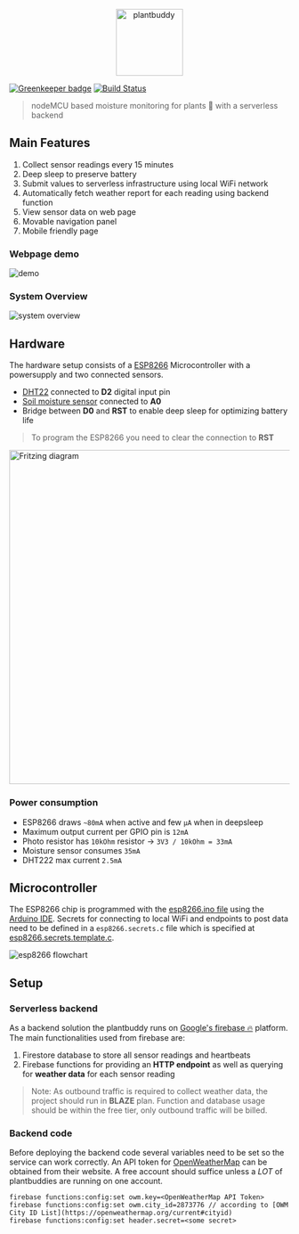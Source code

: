 <p align="center"><img src="logo/horizontal.png" alt="plantbuddy" height="120px"></p>

[![Greenkeeper badge](https://badges.greenkeeper.io/anoff/plantbuddy.svg)](https://greenkeeper.io/)
[![Build Status](https://travis-ci.org/anoff/plantbuddy.svg?branch=master)](https://travis-ci.org/anoff/plantbuddy)

> nodeMCU based moisture monitoring for plants 🌱 with a serverless backend

## Main Features

1. Collect sensor readings every 15 minutes
1. Deep sleep to preserve battery
1. Submit values to serverless infrastructure using local WiFi network
1. Automatically fetch weather report for each reading using backend function
1. View sensor data on web page
1. Movable navigation panel
1. Mobile friendly page

### Webpage demo

![demo](assets/demo.gif)

### System Overview

![system overview](http://www.plantuml.com/plantuml/proxy?cache=no&src=https://raw.github.com/anoff/plantbuddy/master/assets/overview.iuml)

## Hardware

The hardware setup consists of a [ESP8266](https://en.wikipedia.org/wiki/ESP8266) Microcontroller with a powersupply and two connected sensors.

- [DHT22](https://www.adafruit.com/product/385) connected to **D2** digital input pin
- [Soil moisture sensor](https://www.sparkfun.com/products/13322) connected to **A0**
- Bridge between **D0** and **RST** to enable deep sleep for optimizing battery life

> To program the ESP8266 you need to clear the connection to **RST**

[<img src="assets/sketch.png" height="600px" alt="Fritzing diagram"/>](assets/sketch.png)

### Power consumption

- ESP8266 draws `~80mA` when active and few `µA` when in deepsleep
- Maximum output current per GPIO pin is `12mA`
- Photo resistor has `10kOhm` resistor -> `3V3 / 10kOhm = 33mA`
- Moisture sensor consumes `35mA`
- DHT222 max current `2.5mA`

## Microcontroller

The ESP8266 chip is programmed with the [esp8266.ino file](esp8266.ino) using the [Arduino IDE](https://www.arduino.cc/en/Main/Software?). Secrets for connecting to local WiFi and endpoints to post data need to be defined in a `esp8266.secrets.c` file which is specified at [esp8266.secrets.template.c](esp8266.secrets.template.c).

![esp8266 flowchart](http://www.plantuml.com/plantuml/proxy?cache=no&src=https://raw.github.com/anoff/plantbuddy/master/assets/esp8266.iuml)

## Setup

### Serverless backend

As a backend solution the plantbuddy runs on [Google's firebase 🔥](https://console.firebase.google.com) platform. The main functionalities used from firebase are:

1. Firestore database to store all sensor readings and heartbeats
1. Firebase functions for providing an **HTTP endpoint** as well as querying for **weather data** for each sensor reading

> Note: As outbound traffic is required to collect weather data, the project should run in **BLAZE** plan. Function and database usage should be within the free tier, only outbound traffic will be billed.

### Backend code

Before deploying the backend code several variables need to be set so the service can work correctly. An API token for [OpenWeatherMap](https://openweathermap.org/price) can be obtained from their website. A free account should suffice unless a _LOT_ of plantbuddies are running on one account.

```text
firebase functions:config:set owm.key=<OpenWeatherMap API Token>
firebase functions:config:set owm.city_id=2873776 // according to [OWM City ID List](https://openweathermap.org/current#cityid)
firebase functions:config:set header.secret=<some secret>
```